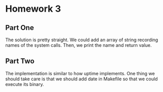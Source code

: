 # Homework 3

## Part One
The solution is pretty straight. We could add an array of string recording names of the system calls. Then, we print the name and return value.

## Part Two
The implementation is similar to how uptime implements. One thing we should take care is that we should add date in Makefile so that we could execute its binary.

